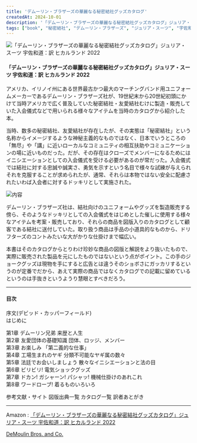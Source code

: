 ```yaml
---
title: 'デムーリン・ブラザーズの華麗なる秘密結社グッズカタログ'
createdAt: 2024-10-01
description: '「デムーリン・ブラザーズの華麗なる秘密結社グッズカタログ」ジュリア・スーツ 宇佐和道：訳 ヒカルランド 2022'
tags: ["book", "秘密結社", "デムーリン・ブラザーズ", "ジュリア・スーツ", "宇佐和道"]
---
```


![「デムーリン・ブラザーズの華麗なる秘密結社グッズカタログ」ジュリア・スーツ 宇佐和道：訳 ヒカルランド 2022](https://i.gyazo.com/1fe1aa28f69d97cafbffabdfe8e62882.png)

#### 「デムーリン・ブラザーズの華麗なる秘密結社グッズカタログ」ジュリア・スーツ 宇佐和道：訳 ヒカルランド 2022

アメリカ、イリノイ州にある世界最古かつ最大のマーチングバンド用ユニフォームメーカーであるデムーリン・ブラザーズ社が、19世紀末から20世紀初頭にかけて当時アメリカで広く普及していた秘密結社・友愛結社むけに製造・販売していた入会儀式などで用いられる様々なアイテムを当時のカタログから紹介した本。

当時、数多の秘密結社、友愛結社が存在したが、その実態は「秘密結社」という名称からイメージするような神秘主義的なものではなく、日本でいうところの「無尽」や「講」に近いローカルなコミュニティの相互扶助やコミュニケーションの場に近いものだった。だが、その存在はクローズでメンバーになるためにはイニシエーションとしての入会儀式を受ける必要があるのが常だった。入会儀式では結社に対する忠誠や誠実さ、勇気を示すという名目で様々な試練が与えられそれを克服することが求められたが、通常、それらは本物ではない安全に配慮されたいわば入会者に対するドッキリとして実施された。

![内容](https://i.gyazo.com/0ae2e5980b3b8135c4a612882089280e.png)

デムーリン・ブラザーズ社は、結社向けのユニフォームやグッズを製造販売する傍ら、そのようなドッキリとしての入会儀式をはじめとした催しに使用する様々なアイテムを考案・販売しており、それらの商品を図版入りのカタログとして顧客である結社に送付していた。取り扱う商品は手品の小道具的なものから、ドリフターズのコントみたいな大がかりな仕掛けまで幅広い。

本書はそのカタログからとりわけ珍妙な商品の図版と解説をより抜いたもので、実際に販売された製品を元にしたものではないという点がポイント。この手のジョークグッズは現物を手にすると広告とは違うそのショボさにガッカリするというのが定番でだから、あえて実際の商品ではなくカタログでの記載に留めているというのは手抜きというようり慧眼とすべきだろう。


---
#### 目次
序文(デビッド・カッパーフィールド)  
はじめに  

第1章 デムーリン兄弟 来歴と人生  
第2章 友愛団体の基礎知識 団体、ロッジ、メンバー  
第3章 お楽しみ 「第二義的な仕事」  
第4章 工場生まれのヤギ 分類不可能なヤギ属の数々  
第5章 法廷でお会いしましょう 散々なイニシエーションと法の目  
第6章 ビリビリ! 電気ショックグッズ  
第7章 ドカン! ガシャーン! パシャッ! 機械仕掛けのあれこれ  
第8章 ワードローブ! 着るものいろいろ  

参考文献・サイト
図版出典一覧
カタログ一覧
訳者あとがき

---

Amazon : [「デムーリン・ブラザーズの華麗なる秘密結社グッズカタログ」ジュリア・スーツ 宇佐和道：訳 ヒカルランド 2022](https://www.amazon.co.jp/dp/4867421111)    

[DeMoulin Bros\. and Co\.](https://demoulin.com/?srsltid=AfmBOorvrxOL3b1NBA-Vl8Xv2OzZXUWlsLbVTUogfkL9KXWyrfXBIyJl)

